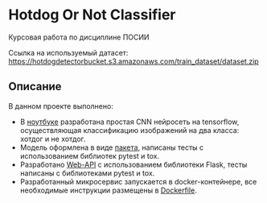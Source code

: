 # Hotdog Or Not Classifier

Курсовая работа по дисциплине ПОСИИ

Ссылка на используемый датасет: <https://hotdogdetectorbucket.s3.amazonaws.com/train_dataset/dataset.zip>

## Описание

В данном проекте выполнено:
* В [ноутбуке](https://github.com/metra4ok/hotdog-or-not/blob/master/notebooks/Hotdog_or_not_classifier.ipynb) разработана простая CNN нейросеть на tensorflow, осуществляющая классификацию изображений на два класса: хотдог и не хотдог.
* Модель оформлена в виде [пакета](https://github.com/metra4ok/hotdog-or-not/tree/master/packages/cnn_model), написаны тесты с использованием библиотек pytest и tox.
* Разработано [Web-API](https://github.com/metra4ok/hotdog-or-not/tree/master/packages/web_api) с использованием библиотеки Flask, тесты написаны с библиотеками pytest и tox.
* Разработанный микросервис запускается в docker-контейнере, все необходимые инструкции размещены в [Dockerfile](https://github.com/metra4ok/hotdog-or-not/blob/master/Dockerfile).
